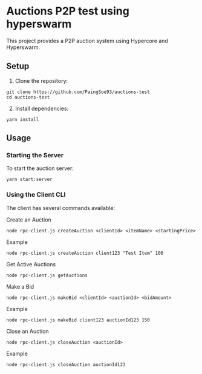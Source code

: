 # Auctions P2P test using hyperswarm

This project provides a P2P auction system using Hypercore and Hyperswarm.

## Setup

1. Clone the repository:

```
git clone https://github.com/PaingSoe93/auctions-test
cd auctions-test
```

2. Install dependencies:

```
yarn install
```

## Usage

### Starting the Server

To start the auction server:

```
yarn start:server
```

### Using the Client CLI

The client has several commands available:

Create an Auction

```
node rpc-client.js createAuction <clientId> <itemName> <startingPrice>
```

Example

```
node rpc-client.js createAuction client123 "Test Item" 100
```

Get Active Auctions

```
node rpc-client.js getAuctions
```

Make a Bid

```
node rpc-client.js makeBid <clientId> <auctionId> <bidAmount>
```

Example

```
node rpc-client.js makeBid client123 auctionId123 150
```

Close an Auction

```
node rpc-client.js closeAuction <auctionId>
```

Example

```
node rpc-client.js closeAuction auctionId123
```
